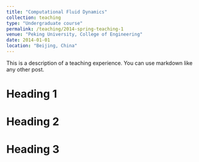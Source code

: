 ```yaml
---
title: "Computational Fluid Dynamics"
collection: teaching
type: "Undergraduate course"
permalink: /teaching/2014-spring-teaching-1
venue: "Peking University, College of Engineering"
date: 2014-01-01
location: "Beijing, China"
---
```


This is a description of a teaching experience. You can use markdown like any other post.

Heading 1
======

Heading 2
======

Heading 3
======